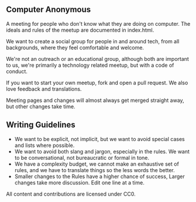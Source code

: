 ## Computer Anonymous

A meeting for people who don't know what they are doing on computer. The ideals and rules of the meetup are documented in index.html. 

We want to create a social group for people in and around tech, from all backgrounds, where they feel comfortable and welcome. 

We're not an outreach or an educational group, although both are important to us, we're primarily a technology related meetup, but with a code of conduct.

If you want to start your own meetup, fork and open a pull request. We also love feedback and translations.

Meeting pages and changes will almost always get merged straight away, but other changes take time.

## Writing Guidelines

- We want to be explicit, not implicit, but we want to avoid special cases and lists where possible.
- We want to avoid both slang and jargon, especially in the rules. We want to be conversational, not bureaucratic or formal in tone.
- We have a complexity budget, we cannot make an exhaustive set of rules, and we have to translate things so the less words the better.
- Smaller changes to the Rules have a higher chance of success, Larger changes take more discussion. Edit one line at a time.



All content and contributions are licensed under CC0.
